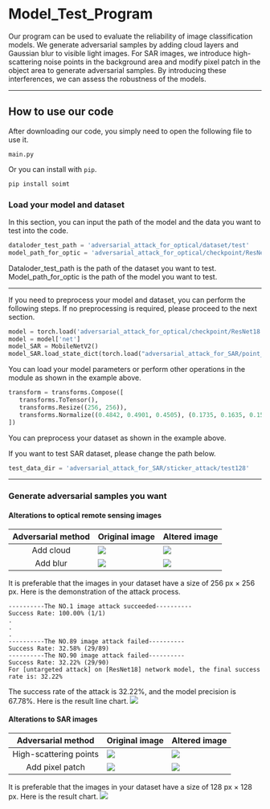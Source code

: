 # Model_Test_Program
   Our program can be used to evaluate the reliability of image classification models. We generate adversarial samples by adding cloud layers and Gaussian blur to visible light images. For SAR images, we introduce high-scattering noise points in the background area and modify pixel patch in the object area to generate adversarial samples. By introducing these interferences, we can assess the robustness of the models.
 
---
## How to use our code

After downloading our code, you simply need to open the following file to use it.

    main.py

Or you can install with `pip`.
```python
pip install soimt
```
### Load your model and dataset

In this section, you can input the path of the model and the data you want to test into the code.
```python
dataloder_test_path = 'adversarial_attack_for_optical/dataset/test'
model_path_for_optic = 'adversarial_attack_for_optical/checkpoint/ResNet18.pth'
```
Dataloder_test_path is the path of the dataset you want to test.
Model_path_for_optic is the path of the model you want to test.

---
If you need to preprocess your model and dataset, you can perform the following steps. If no preprocessing is required, please proceed to the next section.
```python
model = torch.load('adversarial_attack_for_optical/checkpoint/ResNet18.pth')
model = model['net']
model_SAR = MobileNetV2()
model_SAR.load_state_dict(torch.load("adversarial_attack_for_SAR/point_attack/MSTAR_MobileNetV2_0709.model"))
```    
    
You can load your model parameters or perform other operations in the module as shown in the example above.
```python
transform = transforms.Compose([
   transforms.ToTensor(),
   transforms.Resize((256, 256)),
   transforms.Normalize((0.4842, 0.4901, 0.4505), (0.1735, 0.1635, 0.1555))
])
```
You can preprocess your dataset as shown in the example above.

If you want to test SAR dataset, please change the path below.
```python
test_data_dir = 'adversarial_attack_for_SAR/sticker_attack/test128'
```
---
### Generate adversarial samples you want
#### Alterations to optical remote sensing images

Adversarial method  | Original image | Altered image
:-------------: | ------------- | -------------
Add cloud  | ![](https://github.com/Agiraffea/model_test_program/blob/main/result%20example/optical%20result/cloud/golfcourse.12.png) | ![](https://github.com/Agiraffea/model_test_program/blob/main/result%20example/optical%20result/cloud/img1_true_golfcourse_pred_tenniscourt.png)
Add blur  | ![](https://github.com/Agiraffea/model_test_program/blob/main/result%20example/optical%20result/blur/tenniscourt.11.png) | ![](https://github.com/Agiraffea/model_test_program/blob/main/result%20example/optical%20result/blur/img1_true_tenniscourt_pred_baseballdiamond.png)

It is preferable that the images in your dataset have a size of 256 px × 256 px.
Here is the demonstration of the attack process.
```
----------The NO.1 image attack succeeded----------
Success Rate: 100.00% (1/1)
.
.
.
----------The NO.89 image attack failed----------
Success Rate: 32.58% (29/89)
----------The NO.90 image attack failed----------
Success Rate: 32.22% (29/90)
For [untargeted attack] on [ResNet18] network model, the final success rate is: 32.22%
```
The success rate of the attack is 32.22%, and the model precision is 67.78%.
Here is the result line chart.
![](https://github.com/Agiraffea/model_test_program/blob/main/result%20example/result%20picture_optic.png)

#### Alterations to SAR images

Adversarial method  | Original image | Altered image
:-------------: | ------------- | -------------
High-scattering points  | ![](https://github.com/Agiraffea/model_test_program/blob/main/result%20example/SAR%20result/point%20attack/HB14932.jpeg) | ![](https://github.com/Agiraffea/model_test_program/blob/main/result%20example/SAR%20result/point%20attack/HB14932_1.jpeg)
Add pixel patch  | ![](https://github.com/Agiraffea/model_test_program/blob/main/result%20example/SAR%20result/patch%20attack/HB14941.jpeg) | ![](https://github.com/Agiraffea/model_test_program/blob/main/result%20example/SAR%20result/patch%20attack/HB14941_1.jpg)

It is preferable that the images in your dataset have a size of 128 px × 128 px.
Here is the result chart.
![](https://github.com/Agiraffea/model_test_program/blob/main/result%20example/result%20picture_SAR.png)


